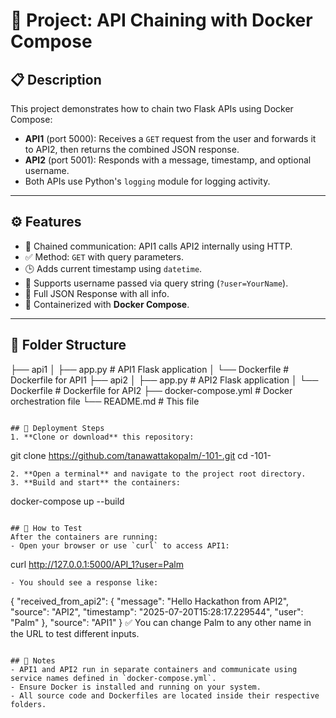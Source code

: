 # 🚀 Project: API Chaining with Docker Compose

## 📋 Description
This project demonstrates how to chain two Flask APIs using Docker Compose:
- **API1** (port 5000): Receives a `GET` request from the user and forwards it to API2, then returns the combined JSON response.
- **API2** (port 5001): Responds with a message, timestamp, and optional username.
- Both APIs use Python's `logging` module for logging activity.

---

## ⚙️ Features
- 🔗 Chained communication: API1 calls API2 internally using HTTP.
- ✅ Method: `GET` with query parameters.
- 🕒 Adds current timestamp using `datetime`.
- 👤 Supports username passed via query string (`?user=YourName`).
- 🔄 Full JSON Response with all info.
- 🐳 Containerized with **Docker Compose**.

---

## 📁 Folder Structure
├── api1
│ ├── app.py # API1 Flask application
│ └── Dockerfile # Dockerfile for API1
├── api2
│ ├── app.py # API2 Flask application
│ └── Dockerfile # Dockerfile for API2
├── docker-compose.yml # Docker orchestration file
└── README.md # This file
```

## 🚦 Deployment Steps
1. **Clone or download** this repository:
   ```
   git clone https://github.com/tanawattakopalm/-101-.git
   cd -101-
   ```
2. **Open a terminal** and navigate to the project root directory.
3. **Build and start** the containers:
   ```
   docker-compose up --build
   ```

## 🧪 How to Test
After the containers are running:
- Open your browser or use `curl` to access API1:
  ```
  curl http://127.0.0.1:5000/API_1?user=Palm
  ```
- You should see a response like:
  ```
  {
  "received_from_api2": {
    "message": "Hello Hackathon from API2",
    "source": "API2",
    "timestamp": "2025-07-20T15:28:17.229544",
    "user": "Palm"
  },
  "source": "API1"
  }
  ✅ You can change Palm to any other name in the URL to test different inputs.
  ```

## 📝 Notes
- API1 and API2 run in separate containers and communicate using service names defined in `docker-compose.yml`.
- Ensure Docker is installed and running on your system.
- All source code and Dockerfiles are located inside their respective folders.